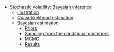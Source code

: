 -   [Stochastic volatility: Bayesian
    inference](#stochastic-volatility-bayesian-inference)
    -   [Illustration](#illustration)
    -   [Quasi-likelihood estimation](#quasi-likelihood-estimation)
    -   [Bayesian estimation](#bayesian-estimation)
        -   [Priors](#priors)
        -   [Sampling from the conditional
            posteriors](#sampling-from-the-conditional-posteriors)
        -   [MCMC](#mcmc)
        -   [Results](#results)

